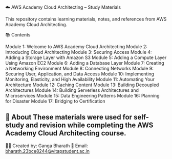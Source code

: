 ☁️ AWS Academy Cloud Architecting – Study Materials

This repository contains learning materials, notes, and references from AWS Academy Cloud Architecting.

📚 Contents

Module 1: Welcome to AWS Academy Cloud Architecting
Module 2: Introducing Cloud Architecting
Module 3: Securing Access
Module 4: Adding a Storage Layer with Amazon S3
Module 5: Adding a Compute Layer Using Amazon EC2
Module 6: Adding a Database Layer
Module 7: Creating a Networking Environment
Module 8: Connecting Networks
Module 9: Securing User, Application, and Data Access
Module 10: Implementing Monitoring, Elasticity, and High Availability
Module 11: Automating Your Architecture
Module 12: Caching Content
Module 13: Building Decoupled Architectures
Module 14: Building Serverless Architectures and Microservices
Module 15: Data Engineering Patterns
Module 16: Planning for Disaster
Module 17: Bridging to Certification

🧠 About
These materials were used for self-study and revision while completing the AWS Academy Cloud Architecting course.
---
🧑‍💻 Created by: Ganga Bharath
📧 Email: bharath.23bce8244@vitapstudent.ac.in
